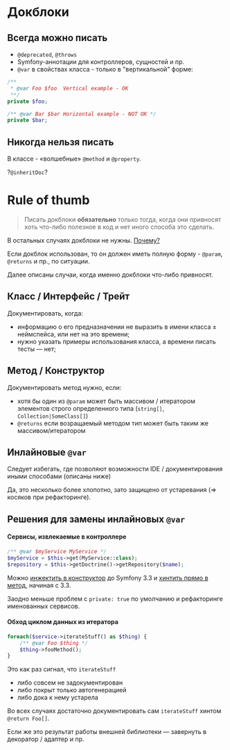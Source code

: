 # Докблоки

## Всегда можно писать

- `@deprecated`, `@throws`
- Symfony-аннотации для контроллеров, сущностей и пр.
- `@var` в свойствах класса - только в "вертикальной" форме:

```php
/**
 * @var Foo $foo  Vertical example - OK
 **/
private $foo;

/** @var Bar $bar Horizontal example - NOT OK */
private $bar;
```

## Никогда нельзя писать

В классе - «волшебные» `@method` и `@property`.

?`@inheritDoc`?


# Rule of thumb

> Писать докблоки **обязательно** только тогда, когда они привносят хоть что-либо полезное в код и нет иного способа это сделать.

В остальных случаях докблоки не нужны. [Почему?](docs/development/code-style/php/docblocks-motivation.md)

Если докблок использован, то он должен иметь полную форму - `@param`, `@returns` и пр., по ситуации.

Далее описаны случаи, когда именно докблоки что-либо привносят. 


## Класс / Интерфейс / Трейт

Документировать, когда:
- информацию о его предназначении не выразить в имени класса ± неймспейса, или нет на это времени;
- нужно указать примеры использования класса, а времени писать тесты — нет;

## Метод / Конструктор

Документировать метод нужно, если:
- хотя бы один из `@param` может быть массивом / итератором элементов строго определенного типа (`string[]`, ` Collection|SomeClass[]`)
- `@returns` если возращаемый методом тип может быть таким же массивом/итератором

## Инлайновые `@var`

Следует избегать, где позволяют возможности IDE / документирования иными способами (описаны ниже)

Да, это несколько более хлопотно, зато защищено от устаревания (=> косяков при рефакторинге).

## Решения для замены инлайновых `@var`

#### Сервисы, извлекаемые в контроллере

```php
/** @var $myService MyService */
$myService = $this->get(MyService::class);
$repository = $this->getDoctrine()->getRepository($name);
```

Можно [инжектить в конструктор](https://symfony.com/doc/3.3/service_container.html#services-constructor-injection) до Symfony 3.3 и [хинтить прямо в метод](https://symfony.com/doc/3.3/controller.html#fetching-services-as-controller-arguments), начиная с 3.3.

Заодно меньше проблем с `private: true` по умолчанию и рефакторинге именованных сервисов.

#### Обход циклом данных из итератора

```php
foreach($service->iterateStuff() as $thing) {
    /** @var Foo $thing */
    $thing->fooMethod();
}
```

Это как раз сигнал, что `iterateStuff` 
- либо совсем не задокументирован
- либо покрыт только автогенерацией
- либо дока к нему устарела

Во всех случаях достаточно документировать сам `iterateStuff` хинтом `@return Foo[]`.

Если же это результат работы внешней библиотеки — завернуть в декоратор / адаптер и пр.

